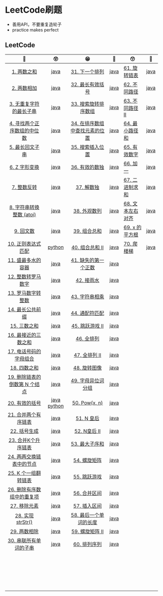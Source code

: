 # LeetCode刷题

* 善用API，不要重复造轮子
* practice makes perfect

## LeetCode

|                              🤑                               |                              😲                               |                              😁                               |                              🧐                               | 😙                                                            | 🤨                                       |
| :----------------------------------------------------------: | :----------------------------------------------------------: | :----------------------------------------------------------: | :----------------------------------------------------------: | ------------------------------------------------------------ | --------------------------------------- |
|   [1. 两数之和](https://leetcode-cn.com/problems/two-sum/)   |               [java](./leetcode/1.two_sum.md)                | [31. 下一个排列](https://leetcode-cn.com/problems/next-permutation/) |            [java](./leetcode/31.下一个排列.java)             | [61. 旋转链表](https://leetcode-cn.com/problems/rotate-list/) | [java](./leetcode/61.旋转链表.java)     |
| [2. 两数相加](https://leetcode-cn.com/problems/add-two-numbers/) |           [java](./leetcode/2.add_two_numbers.md)            | [32. 最长有效括号](https://leetcode-cn.com/problems/longest-valid-parentheses/) |           [java](./leetcode/32.最长有效括号.java)            | [62. 不同路径](https://leetcode-cn.com/problems/unique-paths/) | [java](./leetcode/62.不同路径.java)     |
| [3. 无重复字符的最长子串](https://leetcode-cn.com/problems/longest-substring-without-repeating-characters/) | [java](./leetcode/3.LongestSubstringWithoutRepeatingCharacters.md) | [33. 搜索旋转排序数组](https://leetcode-cn.com/problems/search-in-rotated-sorted-array/) |         [java](./leetcode/33.搜索旋转排序数组.java)          | [63. 不同路径 II](https://leetcode-cn.com/problems/unique-paths-ii/) | [java](./leetcode/63.不同路径2.java)    |
| [4. 寻找两个正序数组的中位数](https://leetcode-cn.com/problems/median-of-two-sorted-arrays/) |       [java](./leetcode/4.MedianofTwoSortedArrays.md)        | [34. 在排序数组中查找元素的位置](https://leetcode-cn.com/problems/find-first-and-last-position-of-element-in-sorted-array/) | [java](./leetcode/34.在排序数组中查找元素的第一个和最后一个位置.java) | [64. 最小路径和](https://leetcode-cn.com/problems/minimum-path-sum/) | [java](./leetcode/64.最小路径和.java)   |
| [5. 最长回文子串](https://leetcode-cn.com/problems/longest-palindromic-substring/) |     [java](./leetcode/5.LongestPalindromicSubstring.md)      | [35. 搜索插入位置](https://leetcode-cn.com/problems/search-insert-position/) |           [java](./leetcode/35.搜索插入位置.java)            | [65. 有效数字](https://leetcode-cn.com/problems/valid-number/) | [java](./leetcode/65.有效数字.java)     |
| [6. Z 字形变换](https://leetcode-cn.com/problems/zigzag-conversion/) |           [java](./leetcode/6.ZigZagConversion.md)           | [36. 有效的数独](https://leetcode-cn.com/problems/valid-sudoku/) |            [java](./leetcode/36.有效的数独.java)             | [66. 加一](https://leetcode-cn.com/problems/plus-one/)       | [java](./leetcode/66.加一.java)         |
| [7. 整数反转](https://leetcode-cn.com/problems/reverse-integer/) |           [java](./leetcode/7.ReverseInteger.java)           | [37. 解数独](https://leetcode-cn.com/problems/sudoku-solver/) |              [java](./leetcode/37.解数独.java)               | [67. 二进制求和](https://leetcode-cn.com/problems/add-binary/) | [java](./leetcode/67.二进制求和.java)   |
| [8. 字符串转换整数 (atoi)](https://leetcode-cn.com/problems/string-to-integer-atoi/) |           [java](./leetcode/8.字符串转换整数.java)           | [38. 外观数列](https://leetcode-cn.com/problems/count-and-say/) |             [java](./leetcode/38.外观数列.java)              | [68. 文本左右对齐](https://leetcode-cn.com/problems/text-justification/) | [java](./leetcode/68.文本左右对齐.java) |
| [9. 回文数](https://leetcode-cn.com/problems/palindrome-number/) |               [java](./leetcode/9.回文数.java)               | [39. 组合总和](https://leetcode-cn.com/problems/combination-sum/) |             [java](./leetcode/39.组合总和.java)              | [69. x 的平方根](https://leetcode-cn.com/problems/sqrtx/)    | [java](./leetcode/69.x的平方根.java)    |
| [10. 正则表达式匹配](https://leetcode-cn.com/problems/regular-expression-matching/) |          [python](./leetcode/10.正则表达式匹配.py)           | [40. 组合总和 II](https://leetcode-cn.com/problems/combination-sum-ii/) |            [java](./leetcode/40.组合总和II.java)             | [70. 爬楼梯](https://leetcode-cn.com/problems/climbing-stairs/) | [java](./leetcode/70.爬楼梯.java)       |
| [11. 盛最多水的容器](https://leetcode-cn.com/problems/container-with-most-water/) |          [java](./leetcode/11.盛最多水的容器.java)           | [41. 缺失的第一个正数](https://leetcode-cn.com/problems/first-missing-positive/) |         [java](./leetcode/41.缺失的第一个正数.java)          |                                                              |                                         |
| [12. 整数转罗马数字](https://leetcode-cn.com/problems/integer-to-roman/) |          [java](./leetcode/12.整数转罗马数字.java)           | [42. 接雨水](https://leetcode-cn.com/problems/trapping-rain-water/) |              [java](./leetcode/42.接雨水.java)               |                                                              |                                         |
| [13. 罗马数字转整数](https://leetcode-cn.com/problems/roman-to-integer/) |          [java](./leetcode/13.罗马数字转整数.java)           | [43. 字符串相乘](https://leetcode-cn.com/problems/multiply-strings/) |            [java](./leetcode/43.字符串相乘.java)             |                                                              |                                         |
| [14. 最长公共前缀](https://leetcode-cn.com/problems/longest-common-prefix/) |           [java](./leetcode/14.最长公共前缀.java)            | [44. 通配符匹配](https://leetcode-cn.com/problems/wildcard-matching/) |            [java](./leetcode/44.通配符匹配.java)             |                                                              |                                         |
|    [15. 三数之和](https://leetcode-cn.com/problems/3sum/)    |             [java](./leetcode/15.三数之和.java)              | [45. 跳跃游戏 II](https://leetcode-cn.com/problems/jump-game-ii/) |             [java](./leetcode/45.跳跃游戏1.java)             |                                                              |                                         |
| [16. 最接近的三数之和](https://leetcode-cn.com/problems/3sum-closest/) |         [java](./leetcode/16.最接近的三数之和.java)          | [46. 全排列](https://leetcode-cn.com/problems/permutations/) |              [java](./leetcode/46.全排列.java)               |                                                              |                                         |
| [17. 电话号码的字母组合](https://leetcode-cn.com/problems/letter-combinations-of-a-phone-number/) |        [java](./leetcode/17.电话号码的字母组合.java)         | [47. 全排列 II](https://leetcode-cn.com/problems/permutations-ii/) |              [java](./leetcode/47.全排列2.java)              |                                                              |                                         |
|    [18. 四数之和](https://leetcode-cn.com/problems/4sum/)    |             [java](./leetcode/18.四数之和.java)              | [48. 旋转图像](https://leetcode-cn.com/problems/rotate-image/) |             [java](./leetcode/48.旋转图像.java)              |                                                              |                                         |
| [19. 删除链表的倒数第 N 个结点](https://leetcode-cn.com/problems/remove-nth-node-from-end-of-list/) |      [java](./leetcode/19.删除链表的倒数第N个结点.java)      | [49. 字母异位词分组](https://leetcode-cn.com/problems/group-anagrams/) |          [java](./leetcode/49.字母异位词分组.java)           |                                                              |                                         |
| [20. 有效的括号](https://leetcode-cn.com/problems/valid-parentheses/) | [java](./leetcode/20.有效的括号.java)  [python](./leetcode/20.valid_par.py) |  [50. Pow(x, n)](https://leetcode-cn.com/problems/powx-n/)   |                [java](./leetcode/50.Pow.java)                |                                                              |                                         |
| [21. 合并两个有序链表](https://leetcode-cn.com/problems/merge-two-sorted-lists/) |         [java](./leetcode/21.合并两个有序链表.java)          |   [51. N 皇后](https://leetcode-cn.com/problems/n-queens/)   |               [java](./leetcode/51.N皇后.java)               |                                                              |                                         |
| [22. 括号生成](https://leetcode-cn.com/problems/generate-parentheses/) |             [java](./leetcode/22.括号生成.java)              | [52. N皇后 II](https://leetcode-cn.com/problems/n-queens-ii/) |              [java](./leetcode/52.N皇后II.java)              |                                                              |                                         |
| [23. 合并K个升序链表](https://leetcode-cn.com/problems/merge-k-sorted-lists/) |          [java](./leetcode/23.合并K个升序链表.java)          | [53. 最大子序和](https://leetcode-cn.com/problems/maximum-subarray/) |            [java](./leetcode/53.最大子序和.java)             |                                                              |                                         |
| [24. 两两交换链表中的节点](https://leetcode-cn.com/problems/swap-nodes-in-pairs/) |       [java](./leetcode/24.两两交换链表中的节点.java)        | [54. 螺旋矩阵](https://leetcode-cn.com/problems/spiral-matrix/) |             [java](./leetcode/54.螺旋矩阵.java)              |                                                              |                                         |
| [25. K 个一组翻转链表](https://leetcode-cn.com/problems/reverse-nodes-in-k-group/) |          [java](./leetcode/25.K个一组翻转链表.java)          | [55. 跳跃游戏](https://leetcode-cn.com/problems/jump-game/)  |             [java](./leetcode/55.跳跃游戏.java)              |                                                              |                                         |
| [26. 删除有序数组中的重复项](https://leetcode-cn.com/problems/remove-duplicates-from-sorted-array/) |      [java](./leetcode/26.删除有序数组中的重复项.java)       | [56. 合并区间](https://leetcode-cn.com/problems/merge-intervals/) |             [java](./leetcode/56.合并区间.java)              |                                                              |                                         |
| [27. 移除元素](https://leetcode-cn.com/problems/remove-element/) |             [java](./leetcode/27.移除元素.java)              | [57. 插入区间](https://leetcode-cn.com/problems/insert-interval/) |             [java](./leetcode/57.插入区间.java)              |                                                              |                                         |
| [28. 实现 strStr()](https://leetcode-cn.com/problems/implement-strstr/) |           [java](./leetcode/28.实现strStr().java)            | [58. 最后一个单词的长度](https://leetcode-cn.com/problems/length-of-last-word/) |        [java](./leetcode/58.最后一个单词的长度.java)         |                                                              |                                         |
| [29. 两数相除](https://leetcode-cn.com/problems/divide-two-integers/) |             [java](./leetcode/29.两数相除.java)              | [59. 螺旋矩阵 II](https://leetcode-cn.com/problems/spiral-matrix-ii/) |            [java](./leetcode/59.螺旋矩阵II.java)             |                                                              |                                         |
| [30. 串联所有单词的子串](https://leetcode-cn.com/problems/substring-with-concatenation-of-all-words/) |        [java](./leetcode/30.串联所有单词的子串.java)         | [60. 排列序列](https://leetcode-cn.com/problems/permutation-sequence/) |             [java](./leetcode/60.排列序列.java)              |                                                              |                                         |
|                                                              |                                                              |                                                              |                                                              |                                                              |                                         |
|                                                              |                                                              |                                                              |                                                              |                                                              |                                         |
|                                                              |                                                              |                                                              |                                                              |                                                              |                                         |
|                                                              |                                                              |                                                              |                                                              |                                                              |                                         |
|                                                              |                                                              |                                                              |                                                              |                                                              |                                         |
|                                                              |                                                              |                                                              |                                                              |                                                              |                                         |
|                                                              |                                                              |                                                              |                                                              |                                                              |                                         |
|                                                              |                                                              |                                                              |                                                              |                                                              |                                         |
|                                                              |                                                              |                                                              |                                                              |                                                              |                                         |
|                                                              |                                                              |                                                              |                                                              |                                                              |                                         |
|                                                              |                                                              |                                                              |                                                              |                                                              |                                         |
|                                                              |                                                              |                                                              |                                                              |                                                              |                                         |
|                                                              |                                                              |                                                              |                                                              |                                                              |                                         |
|                                                              |                                                              |                                                              |                                                              |                                                              |                                         |
|                                                              |                                                              |                                                              |                                                              |                                                              |                                         |
|                                                              |                                                              |                                                              |                                                              |                                                              |                                         |
|                                                              |                                                              |                                                              |                                                              |                                                              |                                         |
|                                                              |                                                              |                                                              |                                                              |                                                              |                                         |
|                                                              |                                                              |                                                              |                                                              |                                                              |                                         |
|                                                              |                                                              |                                                              |                                                              |                                                              |                                         |
|                                                              |                                                              |                                                              |                                                              |                                                              |                                         |

